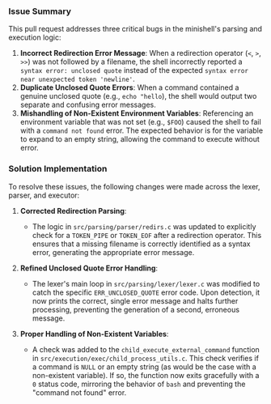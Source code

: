 ### Issue Summary

This pull request addresses three critical bugs in the minishell's parsing and execution logic:

1.  **Incorrect Redirection Error Message**: When a redirection operator (`<`, `>`, `>>`) was not followed by a filename, the shell incorrectly reported a `syntax error: unclosed quote` instead of the expected `syntax error near unexpected token 'newline'`.
2.  **Duplicate Unclosed Quote Errors**: When a command contained a genuine unclosed quote (e.g., `echo "hello`), the shell would output two separate and confusing error messages.
3.  **Mishandling of Non-Existent Environment Variables**: Referencing an environment variable that was not set (e.g., `$FOO`) caused the shell to fail with a `command not found` error. The expected behavior is for the variable to expand to an empty string, allowing the command to execute without error.

### Solution Implementation

To resolve these issues, the following changes were made across the lexer, parser, and executor:

1.  **Corrected Redirection Parsing**:
    - The logic in `src/parsing/parser/redirs.c` was updated to explicitly check for a `TOKEN_PIPE` or `TOKEN_EOF` after a redirection operator. This ensures that a missing filename is correctly identified as a syntax error, generating the appropriate error message.

2.  **Refined Unclosed Quote Error Handling**:
    - The lexer's main loop in `src/parsing/lexer/lexer.c` was modified to catch the specific `ERR_UNCLOSED_QUOTE` error code. Upon detection, it now prints the correct, single error message and halts further processing, preventing the generation of a second, erroneous message.

3.  **Proper Handling of Non-Existent Variables**:
    - A check was added to the `child_execute_external_command` function in `src/execution/exec/child_process_utils.c`. This check verifies if a command is `NULL` or an empty string (as would be the case with a non-existent variable). If so, the function now exits gracefully with a `0` status code, mirroring the behavior of `bash` and preventing the "command not found" error.
